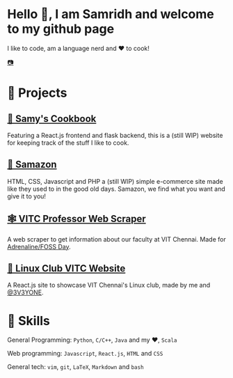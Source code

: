 # Hello 👋, I am Samridh and welcome to my github page
I like to code, am a language nerd and ❤️ to cook!

[📷](https://www.instagram.com/samridhpaatni/)

# 💼 Projects

## [🥣 Samy's Cookbook](https://github.com/The5thAxiom/Samys-Cookbook)
Featuring a React.js frontend and flask backend, this is a (still WIP) website for keeping track of the stuff I like to cook.

## [🛒 Samazon](https://github.com/The5thAxiom/samazon)
HTML, CSS, Javascript and PHP a (still WIP) simple e-commerce site made like they used to in the good old days. Samazon, we find what you want and give it to you!

## [🕸️ VITC Professor Web Scraper](https://github.com/The5thAxiom/vitc-professor-scraper)
A web scraper to get information about our faculty at VIT Chennai. Made for [Adrenaline/FOSS Day](https://lugvitc.github.io/#/events#adrenaline).

## [🐧 Linux Club VITC Website](https://lugvitc.github.io/)
A React.js site to showcase VIT Chennai's Linux club, made by me and [@3V3YONE](https://github.com/3V3RYONE).

# 🧰 Skills
General Programming: `Python`, `C/C++`, `Java` and my ❤️, `Scala`

Web programming: `Javascript`, `React.js`, `HTML` and `CSS`

General tech: `vim`, `git`, `LaTeX`, `Markdown` and `bash`

